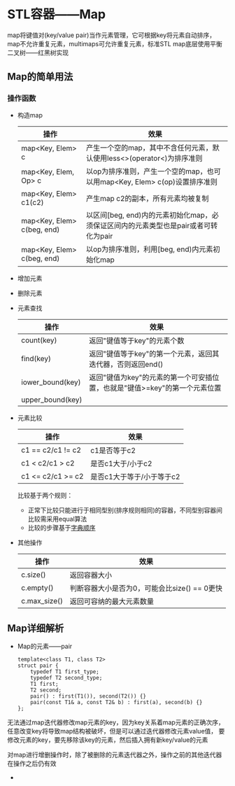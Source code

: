 # STL容器——Map

map将键值对(key/value pair)当作元素管理，它可根据key将元素自动排序，map不允许重复元素，multimaps可允许重复元素，标准STL map底层使用平衡二叉树——红黑树实现

## Map的简单用法

### 操作函数

- 构造map

  | 操作 | 效果 |
  | --- | --- |
  | map<Key, Elem> c | 产生一个空的map，其中不含任何元素，默认使用less<>(operator<)为排序准则 |
  | map<Key, Elem, Op> c | 以op为排序准则，产生一个空的map，也可以用map<Key, Elem> c(op)设置排序准则 |
  | map<Key, Elem> c1(c2) | 产生map c2的副本，所有元素均被复制 |
  | map<Key, Elem> c(beg, end) | 以区间[beg, end)内的元素初始化map，必须保证区间内的元素类型也是pair或者可转化为pair |
  | map<Key, Elem> c(beg, end) | 以op为排序准则，利用[beg, end)内元素初始化map |


- 增加元素

- 删除元素

- 元素查找

  | 操作 | 效果 |
  | --- | --- |
  | count(key) | 返回"键值等于key"的元素个数 |
  | find(key) | 返回"键值等于key"的第一个元素，返回其迭代器，否则返回end() |
  | iower_bound(key) | 返回"键值为key"的元素的第一个可安插位置，也就是"键值>=key"的第一个元素位置
  | upper_bound(key) | 

- 元素比较

  | 操作 | 效果 |
  | --- | --- |
  | c1 == c2/c1 != c2 | c1是否等于c2 |
  | c1 < c2/c1 > c2 | 是否c1大于/小于c2 |
  | c1 <= c2/c1 >= c2 | 是否c1大于等于/小于等于c2 |

  比较基于两个规则：
  
  - 正常下比较只能进行于相同型别(排序规则相同)的容器，不同型别容器间比较需采用equal算法
  - 比较的步骤基于[字典顺序]()

- 其他操作
  
  | 操作 | 效果 |
  | --- | --- |
  | c.size() | 返回容器大小 |
  | c.empty() | 判断容器大小是否为0，可能会比size() == 0更快 |
  | c.max_size() | 返回可容纳的最大元素数量 |



## Map详细解析

- Map的元素——pair
  
  ```
  template<class T1, class T2>
  struct pair {
      typedef T1 first_type;
      typedef T2 second_type;
      T1 first;
      T2 second;
      pair() : first(T1()), second(T2()) {}
      pair(const T1& a, const T2& b) : first(a), second(b) {}
  };
  ```

无法通过map迭代器修改map元素的key，因为key关系着map元素的正确次序，任意改变key将导致map结构被破坏，但是可以通过迭代器修改元素value值，
要修改元素的key，要先移除该key的元素，然后插入拥有新key/value的元素

对map进行增删操作时，除了被删除的元素迭代器之外，操作之前的其他迭代器在操作之后仍有效

- 

